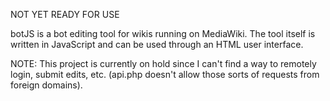 NOT YET READY FOR USE

botJS is a bot editing tool for wikis running on MediaWiki. The tool itself is written in JavaScript and can be used through an HTML user interface.

NOTE: This project is currently on hold since I can't find a way to remotely login, submit edits, etc. (api.php doesn't allow those sorts of requests from foreign domains).
